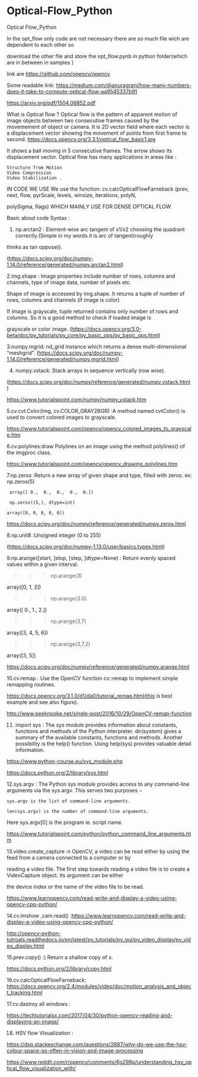 # Optical-Flow_Python
Optical Flow_Python


In the opt_flow only code are not necessary there are so much file wich are dependent to each other so 

download the other file and store the opt_flow.pynb in python folder(which are in between in samples ) 

link are https://github.com/opencv/opencv.

Some readable link: https://medium.com/@anuragranj/how-many-numbers-does-it-take-to-compute-optical-flow-aa9545337b91

https://arxiv.org/pdf/1504.06852.pdf

What is Optical flow ?
Optical flow is the pattern of apparent motion of image objects between two consecutive frames caused by the movemement of object or camera. It is 2D vector field where each vector is a displacement vector showing the movement of points from first frame to second.
                         https://docs.opencv.org/3.3.1/optical_flow_basic1.jpg

It shows a ball moving in 5 consecutive frames. The arrow shows its displacement vector. Optical flow has many applications in areas like :

    Structure from Motion
    Video Compression
    Video Stabilization .
    
 IN CODE WE USE We use the function: cv.calcOpticalFlowFarneback (prev, next, flow, pyrScale, levels, winsize, iterations, polyN, 
 
 polySigma, flags) WHICH MAINLY USE FOR DENSE OPTICAL FLOW




Basic about code Syntax :
1. np.arctan2 :  Element-wise arc tangent of x1/x2 choosing the quadrant correctly.(Simple in my words it is arc of tangent(roughly  

thinks as tan oppose)).

(https://docs.scipy.org/doc/numpy-1.14.0/reference/generated/numpy.arctan2.html)

2.img.shape : Image properties include number of rows, columns and channels, type of image data, number of pixels etc.

Shape of image is accessed by img.shape. It returns a tuple of number of rows, columns and channels (if image is color)

If image is grayscale, tuple returned contains only number of rows and columns. So it is a good method to check if loaded image is 

grayscale or color image.   (https://docs.opencv.org/3.0-beta/doc/py_tutorials/py_core/py_basic_ops/py_basic_ops.html)

3.numpy.mgrid:  nd_grid instance which returns a dense multi-dimensional “meshgrid”. (https://docs.scipy.org/doc/numpy-1.14.0/reference/generated/numpy.mgrid.html)

4. numpy.vstack:   Stack arrays in sequence vertically (row wise). 

(https://docs.scipy.org/doc/numpy/reference/generated/numpy.vstack.html)

https://www.tutorialspoint.com/numpy/numpy_vstack.htm

5.cv.cvt.Color(img, cv.COLOR_GRAY2BGR) :A method named cvtColor() is used to convert colored images to grayscale.

https://www.tutorialspoint.com/opencv/opencv_colored_images_to_grayscale.htm

6.cv.polylines:draw Polylines on an image using the method polylines() of the imgproc class.  

https://www.tutorialspoint.com/opencv/opencv_drawing_polylines.htm

7.np.zeros :Return a new array of given shape and type, filled with zeros. 
ex:  np.zeros(5)

     array([ 0.,  0.,  0.,  0.,  0.])
     
     np.zeros((5,), dtype=int)

    array([0, 0, 0, 0, 0])

https://docs.scipy.org/doc/numpy/reference/generated/numpy.zeros.html

8.np.unit8 :Unsigned integer (0 to 255)

(https://docs.scipy.org/doc/numpy-1.13.0/user/basics.types.html)

9.np.arange([start, ]stop, [step, ]dtype=None) : Return evenly spaced values within a given interval.

>>> np.arange(3)

array([0, 1, 2])

>>> np.arange(3.0)

array([ 0.,  1.,  2.])

>>> np.arange(3,7)

array([3, 4, 5, 6])

>>> np.arange(3,7,2)

array([3, 5])

https://docs.scipy.org/doc/numpy/reference/generated/numpy.arange.html

10.cv.remap : Use the OpenCV function cv::remap to implement simple remapping routines.

https://docs.opencv.org/3.1.0/d1/da0/tutorial_remap.html(this is best example and see also figure).

http://www.peeknpoke.net/single-post/2016/10/29/OpenCV-remap-function

11. import sys : The sys module provides information about constants, functions and methods of the Python interpreter. dir(system) gives a summary of the available constants, functions and methods. Another possibility is the help() function. Using help(sys) provides valuable detail information.

https://www.python-course.eu/sys_module.php

https://docs.python.org/2/library/sys.html

12.sys.argv : The Python sys module provides access to any command-line arguments via the sys.argv. This serves two purposes −

    sys.argv is the list of command-line arguments.

    len(sys.argv) is the number of command-line arguments.

Here sys.argv[0] is the program ie. script name.

https://www.tutorialspoint.com/python/python_command_line_arguments.htm

13.video.create_capture :n OpenCV, a video can be read either by using the feed from a camera connected to a computer or by 

reading a video file. The first step towards reading a video file is to create a VideoCapture object. Its argument can be either 

the device index or the name of the video file to be read.

https://www.learnopencv.com/read-write-and-display-a-video-using-opencv-cpp-python/

14.cv.imshow ,cam.read() :https://www.learnopencv.com/read-write-and-display-a-video-using-opencv-cpp-python/

http://opencv-python-tutroals.readthedocs.io/en/latest/py_tutorials/py_gui/py_video_display/py_video_display.html

15.prev.copy() :)     Return a shallow copy of x.

https://docs.python.org/2/library/copy.html

16.cv.calcOpticalFlowFarneback: https://docs.opencv.org/2.4/modules/video/doc/motion_analysis_and_object_tracking.html

17.cv.dastroy all windows :

https://techtutorialsx.com/2017/04/30/python-opencv-reading-and-displaying-an-image/
    

18. HSV flow VIsualization :

https://dsp.stackexchange.com/questions/2687/why-do-we-use-the-hsv-colour-space-so-often-in-vision-and-image-processing

https://www.reddit.com/r/opencv/comments/6g298p/understanding_hsv_optical_flow_visualization_with/















































